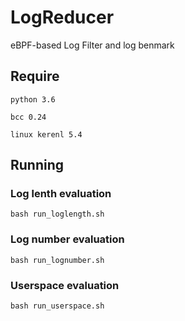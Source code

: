 # LogReducer

eBPF-based Log Filter and log benmark 

## Require 
```
python 3.6 

bcc 0.24

linux kerenl 5.4 
```

## Running

### Log lenth evaluation
```
bash run_loglength.sh
```

### Log number evaluation
```
bash run_lognumber.sh
```

### Userspace evaluation
```
bash run_userspace.sh
```


